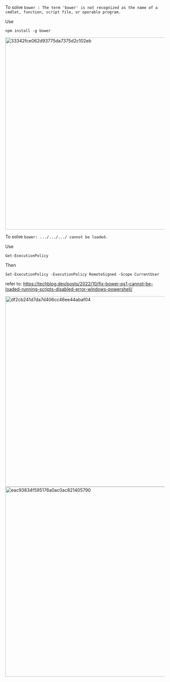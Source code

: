 To solve `bower : The term 'bower' is not recognized as the name of a cmdlet, function, script file, or operable program.`

Use 

```
npm install -g bower
```

<img width="608" alt="33342fce062d93775da7375d2c102eb" src="https://user-images.githubusercontent.com/74582280/227071717-a728c9d3-c9e3-48d8-bd99-9a33bad4ca23.png">

To solve `bower: .../.../.../ cannot be loaded.`

Use

```
Get-ExecutionPolicy
```

Then 

```
Set-ExecutionPolicy -ExecutionPolicy RemoteSigned -Scope CurrentUser
```

refer to: https://techblog.dev/posts/2022/10/fix-bower-ps1-cannot-be-loaded-running-scripts-disabled-error-windows-powershell/

<img width="603" alt="df2cb241d7da7d406cc46ee44abaf04" src="https://user-images.githubusercontent.com/74582280/227071743-0485cd9b-14fd-4c4c-a892-305191af5d0b.png">

<img width="601" alt="eac93834f595176a0ac0ac821405790" src="https://user-images.githubusercontent.com/74582280/227071757-b1465ab1-535a-4e07-8d58-777384c6dc52.png">

